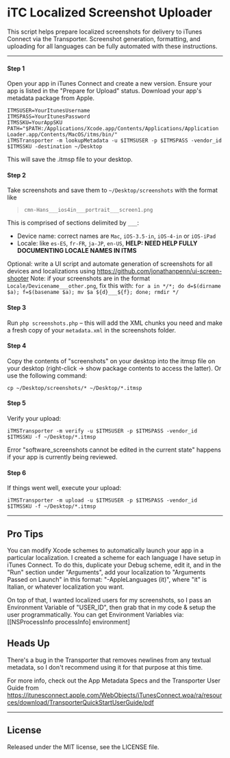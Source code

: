 iTC Localized Screenshot Uploader
=================================

This script helps prepare localized screenshots for delivery to iTunes Connect via the Transporter. Screenshot generation, formatting, and uploading for all languages can be fully automated with these instructions.

***

#### Step 1
Open your app in iTunes Connect and create a new version. Ensure your app is listed in the "Prepare for Upload" status. Download your app's metadata package from Apple. 

    ITMSUSER=YourItunesUsername
    ITMSPASS=YourItunesPassword
    ITMSSKU=YourAppSKU
    PATH="$PATH:/Applications/Xcode.app/Contents/Applications/Application Loader.app/Contents/MacOS/itms/bin/"
    iTMSTransporter -m lookupMetadata -u $ITMSUSER -p $ITMSPASS -vendor_id $ITMSSKU -destination ~/Desktop

This will save the .itmsp file to your desktop.

#### Step 2
Take screenshots and save them to `~/Desktop/screenshots` with the format like

 > `cmn-Hans___ios4in___portrait___screen1.png`

This is comprised of sections delimited by `___`:

 - Device name: correct names are `Mac`, `iOS-3.5-in`, `iOS-4-in` or `iOS-iPad`
 - Locale: like `es-ES`, `fr-FR`, `ja-JP`, `en-US`, **HELP: NEED HELP FULLY DOCUMENTING LOCALE NAMES IN ITMS**

Optional: write a UI script and automate generation of screenshots for all devices and localizations using https://github.com/jonathanpenn/ui-screen-shooter Note: if your screenshots are in the format `Locale/Devicename___other.png`, fix this with: `for a in */*; do d=$(dirname $a); f=$(basename $a); mv $a ${d}___${f}; done; rmdir */`

#### Step 3
Run `php screenshots.php` – this will add the XML chunks you need and make a fresh copy of your `metadata.xml` in the screenshots folder. 

#### Step 4
Copy the contents of "screenshots" on your desktop into the itmsp file on your desktop (right-click -> show package contents to access the latter). Or use the following command:

    cp ~/Desktop/screenshots/* ~/Desktop/*.itmsp

#### Step 5
Verify your upload:

    iTMSTransporter -m verify -u $ITMSUSER -p $ITMSPASS -vendor_id $ITMSSKU -f ~/Desktop/*.itmsp
    
Error "software_screenshots cannot be edited in the current state" happens if your app is currently being reviewed.

#### Step 6
If things went well, execute your upload:

    iTMSTransporter -m upload -u $ITMSUSER -p $ITMSPASS -vendor_id $ITMSSKU -f ~/Desktop/*.itmsp

-----------------

## Pro Tips
You can modify Xcode schemes to automatically launch your app in a particular localization. I created a scheme for each language I have setup in iTunes Connect. To do this, duplicate your Debug scheme, edit it, and in the "Run" section under "Arguments", add your localization to "Arguments Passed on Launch" in this format: "-AppleLanguages (it)", where "it" is Italian, or whatever localization you want.

On top of that, I wanted localized users for my screenshots, so I pass an Environment Variable of "USER_ID", then grab that in my code & setup the user programmatically. You can get Environment Variables via:
[[NSProcessInfo processInfo] environment]


## Heads Up

There's a bug in the Transporter that removes newlines from any textual metadata, so I don't recommend using it for that purpose at this time.

For more info, check out the App Metadata Specs and the Transporter User Guide from https://itunesconnect.apple.com/WebObjects/iTunesConnect.woa/ra/resources/download/TransporterQuickStartUserGuide/pdf

------------------

## License
Released under the MIT license, see the LICENSE file.
